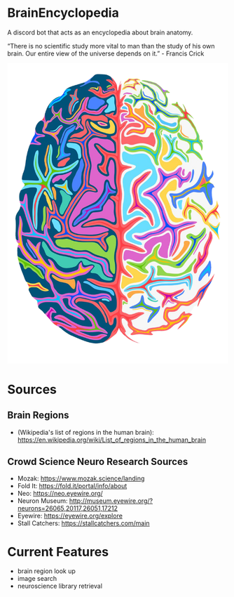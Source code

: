 # BrainEncyclopedia
A discord bot that acts as an encyclopedia about brain anatomy.

“There is no scientific study more vital to man than the study of his own brain. Our entire view of the universe depends on it.” - Francis Crick

![alt text](https://github.com/YasPHP/BrainEncyclopedia/blob/main/encyclopedia_brain_logo.png?raw=true)

# Sources

## Brain Regions
- (Wikipedia's list of regions in the human brain): https://en.wikipedia.org/wiki/List_of_regions_in_the_human_brain

## Crowd Science Neuro Research Sources
- Mozak: https://www.mozak.science/landing
- Fold It: https://fold.it/portal/info/about
- Neo: https://neo.eyewire.org/
- Neuron Museum: http://museum.eyewire.org/?neurons=26065,20117,26051,17212
- Eyewire: https://eyewire.org/explore
- Stall Catchers: https://stallcatchers.com/main 

# Current Features
- brain region look up
- image search
- neuroscience library retrieval

